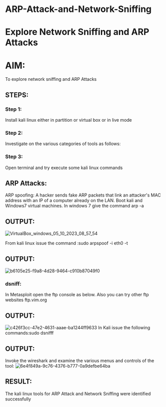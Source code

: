 # ARP-Attack-and-Network-Sniffing
# Explore Network Sniffing and ARP Attacks

# AIM:

To explore network sniffing and ARP Attacks

## STEPS:

### Step 1:

Install kali linux either in partition or virtual box or in live mode

### Step 2:

Investigate on the various categories of tools as follows:


### Step 3:
Open terminal and try execute some kali linux commands

## ARP Attacks:  
ARP spoofing: A hacker sends fake ARP packets that link an attacker's MAC address with an IP of a computer already on the LAN. 
Boot kali and Windows7 virtual machines.
In windows 7 give the command arp -a
## OUTPUT:
![VirtualBox_windows_05_10_2023_08_57_54](https://github.com/lokeshrahulv/ARP-Attack-and-Network-Sniffing/assets/118423842/f43711f1-f6ea-422d-a86b-61271a3e5494)

From kali linux issue the command :sudo arpspoof -i eth0 -t

## OUTPUT:
![b6105e25-f9a8-4d28-9464-c910b87049f0](https://github.com/lokeshrahulv/ARP-Attack-and-Network-Sniffing/assets/118423842/89a7ecca-74e6-4e64-ba8d-efd1faa284d7)

### dsniff:
In Metasploit open the ftp console as below. Also you can try other ftp websites ftp.vim.org
## OUTPUT:
![c426f3cc-47e2-4631-aaae-ba1244ff9633](https://github.com/lokeshrahulv/ARP-Attack-and-Network-Sniffing/assets/118423842/28b3edc7-3cf5-4658-a6bd-842aab75a4a1)
In Kali issue the following commands:sudo dsnifff
## OUTPUT:
Invoke the wireshark and examine the various menus  and controls of the tool:
![6e4f849a-9c76-4376-b777-0a9defbe64ba](https://github.com/lokeshrahulv/ARP-Attack-and-Network-Sniffing/assets/118423842/2f6643f1-7e85-46b8-9c7e-c273c76e618a)
## RESULT:
The kali linux tools for ARP Attack and Network Sniffing were identified successfully

